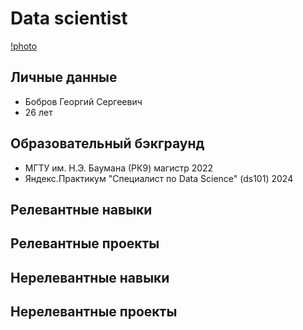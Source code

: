 # Data scientist
[!photo](https://drive.google.com/file/d/1NvDp9qKVX2ILZafNtKIhGmR6mpFet0HB/view?usp=sharing)
## Личные данные
- Бобров Георгий Сергеевич
- 26 лет

## Образовательный бэкграунд
- МГТУ им. Н.Э. Баумана (РК9) магистр 2022
- Яндекс.Практикум "Специалист по Data Science" (ds101) 2024

## Релевантные навыки

## Релевантные проекты

## Нерелевантные навыки

## Нерелевантные проекты